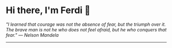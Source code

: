 <h1>Hi there, I'm Ferdi 👋</h1>

<p><em>
  "I learned that courage was not the absence of fear, but the triumph over it. The brave man is not he who does not feel afraid, but he who conquers that fear." — Nelson Mandela
</em></p>

---
